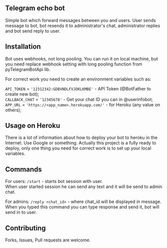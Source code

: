 ## Telegram echo bot

Simple bot which forward messages between you and users. User sends message to bot, bot resends it to administrator's chat, administrator replies and bot send reply to user.

## Installation

Bot uses webhooks, not long pooling. You can run it on local machine, but you need replace webhook setting with long pooling function from pyTelegramBotApi lib.

For correct work you need to create an environment variables such as:

`API_TOKEN` = `'12312342:GDBVNDLFVJDKLKMBE'` - API Token (@BotFather to create new bot);\
`CALLBACK_CHAT` = `'12345678'` - Get your chat ID you can in @userinfobot;\
`APP_URL` = `'https://<app_name>.herokuapp.com/'` - for Heroku (any value on others);

## Usage on Heroku

There is a lot of information about how to deploy your bot to heroku in the Internet. Use Google or something. Actually this project is a fully ready to deploy, only one thing you need for correct work is to set up your local variables.

## Commands

For users:
`/start` - starts bot session with user.\
When user started session he can send any text and it will be send to admin chat.

For admins:
`/reply <chat_id>` - where chat_id will be displayed in message.\
When you typed this command you can type response and send it, bot will send in to user.

## Contributing
Forks, Issues, Pull requests are welcome.
